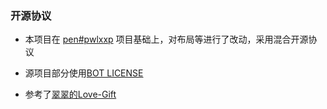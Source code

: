 
### 开源协议

- 本项目在 [pen#pwlxxp](https://codepen.io/jakealbaugh/pen/PwLXXP) 项目基础上，对布局等进行了改动，采用混合开源协议

- 源项目部分使用[BOT LICENSE](https://github.com/idealclover/Love-Gift/blob/master/LICENSE_OLD)

- 参考了[翠翠的Love-Gift](https://github.com/idealclover/Love-Gift)